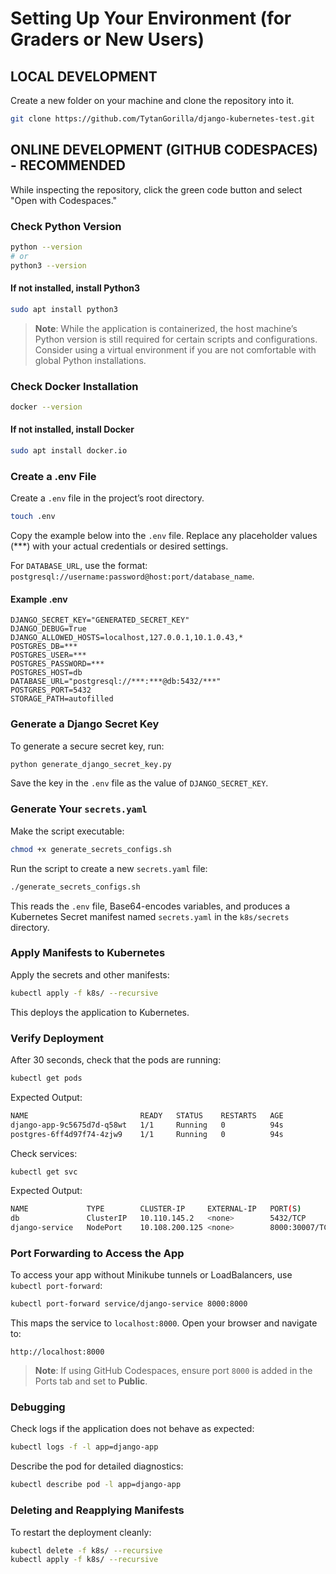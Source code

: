# Setting Up Your Environment (for Graders or New Users)

## LOCAL DEVELOPMENT
Create a new folder on your machine and clone the repository into it.
```bash
git clone https://github.com/TytanGorilla/django-kubernetes-test.git
```

## ONLINE DEVELOPMENT (GITHUB CODESPACES) - RECOMMENDED
While inspecting the repository, click the green code button and select "Open with Codespaces."

### Check Python Version
```bash
python --version
# or
python3 --version
```
#### If not installed, install Python3
```bash
sudo apt install python3
```
> **Note**: While the application is containerized, the host machine’s Python version is still required for certain scripts and configurations. Consider using a virtual environment if you are not comfortable with global Python installations.

### Check Docker Installation
```bash
docker --version
```
#### If not installed, install Docker
```bash
sudo apt install docker.io
```

### Create a .env File
Create a `.env` file in the project’s root directory.
```bash
touch .env
```
Copy the example below into the `.env` file. Replace any placeholder values (***) with your actual credentials or desired settings.

For `DATABASE_URL`, use the format: `postgresql://username:password@host:port/database_name`.

#### Example .env
```
DJANGO_SECRET_KEY="GENERATED_SECRET_KEY"
DJANGO_DEBUG=True
DJANGO_ALLOWED_HOSTS=localhost,127.0.0.1,10.1.0.43,*
POSTGRES_DB=***
POSTGRES_USER=***
POSTGRES_PASSWORD=***
POSTGRES_HOST=db
DATABASE_URL="postgresql://***:***@db:5432/***"
POSTGRES_PORT=5432
STORAGE_PATH=autofilled
```

### Generate a Django Secret Key
To generate a secure secret key, run:
```bash
python generate_django_secret_key.py
```
Save the key in the `.env` file as the value of `DJANGO_SECRET_KEY`.

### Generate Your `secrets.yaml`
Make the script executable:
```bash
chmod +x generate_secrets_configs.sh
```
Run the script to create a new `secrets.yaml` file:
```bash
./generate_secrets_configs.sh
```
This reads the `.env` file, Base64-encodes variables, and produces a Kubernetes Secret manifest named `secrets.yaml` in the `k8s/secrets` directory.

### Apply Manifests to Kubernetes
Apply the secrets and other manifests:
```bash
kubectl apply -f k8s/ --recursive
```
This deploys the application to Kubernetes.

### Verify Deployment
After 30 seconds, check that the pods are running:
```bash
kubectl get pods
```
Expected Output:
```bash
NAME                         READY   STATUS    RESTARTS   AGE
django-app-9c5675d7d-q58wt   1/1     Running   0          94s
postgres-6ff4d97f74-4zjw9    1/1     Running   0          94s
```
Check services:
```bash
kubectl get svc
```
Expected Output:
```bash
NAME             TYPE        CLUSTER-IP     EXTERNAL-IP   PORT(S)          AGE
db               ClusterIP   10.110.145.2   <none>        5432/TCP         3m28s
django-service   NodePort    10.108.200.125 <none>        8000:30007/TCP   3m28s
```

### Port Forwarding to Access the App
To access your app without Minikube tunnels or LoadBalancers, use `kubectl port-forward`:
```bash
kubectl port-forward service/django-service 8000:8000
```
This maps the service to `localhost:8000`. Open your browser and navigate to:
```
http://localhost:8000
```

> **Note**: If using GitHub Codespaces, ensure port `8000` is added in the Ports tab and set to **Public**.

### Debugging
Check logs if the application does not behave as expected:
```bash
kubectl logs -f -l app=django-app
```
Describe the pod for detailed diagnostics:
```bash
kubectl describe pod -l app=django-app
```

### Deleting and Reapplying Manifests
To restart the deployment cleanly:
```bash
kubectl delete -f k8s/ --recursive
kubectl apply -f k8s/ --recursive
```

